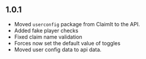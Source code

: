 1.0.1
-
 - Moved `userconfig` package from ClaimIt to the API.
 - Added fake player checks
 - Fixed claim name validation
 - Forces now set the default value of toggles
 - Moved user config data to api data.